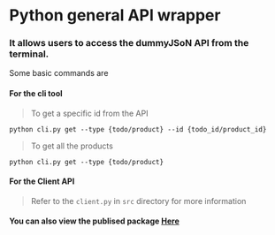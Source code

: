 # Python general API wrapper
### It allows users to access the dummyJSoN API from the terminal.

Some basic commands are
#### For the cli tool
>To get a specific id from the API

`python cli.py get --type {todo/product} --id {todo_id/product_id}`

>To get all the products

`python cli.py get --type {todo/product}`

#### For the Client API
> Refer to the `client.py` in `src` directory for more information

#### You can also view the publised package [Here](https://test.pypi.org/project/wrapperclient/0.1.0/)